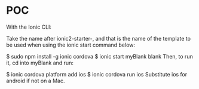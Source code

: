 # POC
With the Ionic CLI:

Take the name after ionic2-starter-, and that is the name of the template to be used when using the ionic start command below:

$ sudo npm install -g ionic cordova
$ ionic start myBlank blank
Then, to run it, cd into myBlank and run:

$ ionic cordova platform add ios
$ ionic cordova run ios
Substitute ios for android if not on a Mac.
